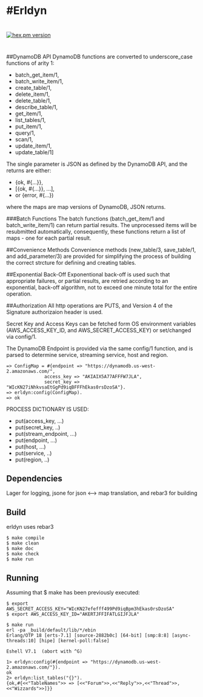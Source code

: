 #Erldyn
======

# 

[![hex.pm version](https://img.shields.io/hexpm/v/erldyn.svg)](https://hex.pm/packages/erldyn)
# 

##DynamoDB API
DynamoDB functions are converted to underscore_case functions of arity 1:<br/>

* batch_get_item/1,
* batch_write_item/1,
* create_table/1,
* delete_item/1,
* delete_table/1,
* describe_table/1,
* get_item/1,
* list_tables/1,
* put_item/1,
* query/1,
* scan/1,
* update_item/1,
* update_table/1]

The single parameter is JSON as defined by the DynamoDB API, and the returns are
either: <br/>

* {ok, #{...}}, 
* [{ok, #{...}}, ...], 
* or {error, #{...}) 

where the maps are map versions of DynamoDB, JSON returns. 

###Batch Functions
The batch functions (batch_get_item/1 and batch_write_item/1) can return
partial results. The unprocessed items will be resubmitted automatically,
consequently, these functions return a list of maps - one for each partial 
result.

##Convenience Methods
Convenience methods (new_table/3, save_table/1, and add_parameter/3) are 
provided for simplifying the process of building the correct strcture
for defining and creating tables.


##Exponential Back-Off
Exponentional back-off is used such that appropriate failures, or partial
results, are retried according to an exponential,  back-off algorithm, not 
to exceed one minute total for the entire operation.

##Authorization
All http operations are PUTS, and Version 4 of the Signature authorizaion
header is used.

Secret Key and Access Keys can be fetched form OS environment variables 
(AWS_ACCESS_KEY_ID, and AWS_SECRET_ACCESS_KEY) or set/changed via config/1.

The DynamoDB Endpoint is provided via the same config/1 function, and
is parsed to determine service, streaming service, host and region. 

    => ConfigMap = #{endpoint => "https://dynamodb.us-west-2.amazonaws.com/",
                  access_key => "AKIAIX5A77AFFFW7JLA",
                  secret_key => "WIcKN27iNhkvsaEtGgPd9iqBFFFhEkas0rsDzoSA"}.
    => erldyn:config(ConfigMap).
    => ok

PROCESS DICTIONARY IS USED:  <br/>
*   put(access_key, ...) <br/>
*   put(secret_key, ..) <br/>
*   put(stream_endpoint, ...) <br/>
*   put(endpoint, ...) <br/>
*   put(host, ...) <br/>
*   put(service, ..) <br/>
*   put(region, ..) <br/>


Dependencies
------------
Lager for logging, jsone for json <--> map translation, and rebar3 for building


Build
-----
erldyn uses rebar3

    $ make compile
    $ make clean
    $ make doc
    $ make check
    $ make run
    

Running
-------
Assuming that $ make has been previously executed:


    $ export AWS_SECRET_ACCESS_KEY="WIcKN27efefff499Pd9iqBpm3hEkas0rsDzoSA"
    $ export AWS_ACCESS_KEY_ID="AKERTJFFIFATLGIJFJLA"
   
    $ make run
    erl -pa _build/default/lib/*/ebin
    Erlang/OTP 18 [erts-7.1] [source-2882b0c] [64-bit] [smp:8:8] [async-threads:10] [hipe] [kernel-poll:false]

    Eshell V7.1  (abort with ^G)

    1> erldyn:config(#{endpoint => "https://dynamodb.us-west-2.amazonaws.com/"}).
    ok
    2> erldyn:list_tables("{}").
    {ok,#{<<"TableNames">> => [<<"Forum">>,<<"Reply">>,<<"Thread">>,<<"Wizzards">>]}}
    
